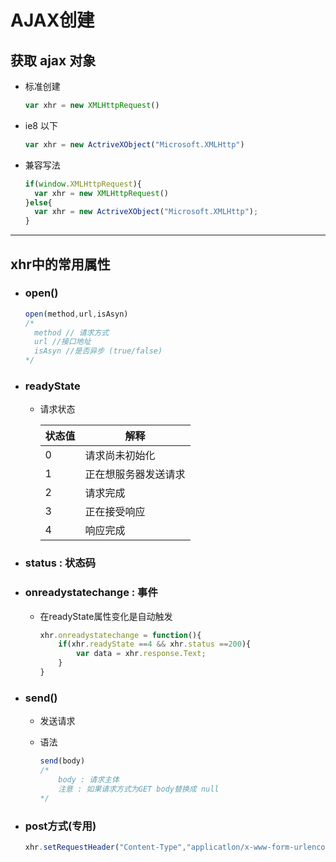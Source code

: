 # AJAX创建

## 获取 ajax 对象

- 标准创建

  ```javascript
  var xhr = new XMLHttpRequest()
  ```

- ie8 以下

  ```javascript
  var xhr = new ActriveXObject("Microsoft.XMLHttp")
  ```

- 兼容写法

  ```javascript
  if(window.XMLHttpRequest){
  	var xhr = new XMLHttpRequest()
  }else{
  	var xhr = new ActriveXObject("Microsoft.XMLHttp");
  }
  ```

---

## xhr中的常用属性

- ### open()

  ```javascript
  open(method,url,isAsyn)
  /*
  	method // 请求方式
  	url //接口地址
  	isAsyn //是否异步 (true/false)
  */
  ```

- ### readyState

  - 请求状态

    | 状态值 | 解释                 |
    | ------ | -------------------- |
    | 0      | 请求尚未初始化       |
    | 1      | 正在想服务器发送请求 |
    | 2      | 请求完成             |
    | 3      | 正在接受响应         |
    | 4      | 响应完成             |

- ### status : 状态码

- ### onreadystatechange : 事件

  - 在readyState属性变化是自动触发

    ```javascript
    xhr.onreadystatechange = function(){
    	if(xhr.readyState ==4 && xhr.status ==200){
    		var data = xhr.response.Text;
    	}
    }
    ```

- ### send()

  - 发送请求

  - 语法

    ```javascript
    send(body)
    /*
    	body : 请求主体
    	注意 : 如果请求方式为GET body替换成 null
    */
    ```

- ### post方式(专用)

  ```javascript
  xhr.setRequestHeader("Content-Type","applicatlon/x-www-form-urlencoded")
  ```



